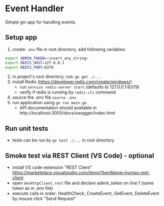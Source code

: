 # Event Handler
Simple gin app for handling events.

## Setup app
1. create `.env` file in root directory, add following variables:
```bash
export ADMIN_TOKEN=<insert_any_string>
export REDIS_HOST=127.0.0.1
export REDIS_PORT=6379
```
2. in project's root directory, run: `go get ./...`
3. install Redis (https://developer.redis.com/create/windows/)
    - run `service redis-server start` (defaults to 127.0.0.1:6379)
    - verify if redis is running by `redis-cli` command
4. source the .env file `source .env` 
5. run application using `go run main.go`
   -  API documentation should available in http://localhost:3000/docs/swagger/index.html

## Run unit tests
- tests can be run by `go test ./...` in root directory

## Smoke test via REST Client (VS Code) - optional
- install VS code extension "REST Client" https://marketplace.visualstudio.com/items?itemName=humao.rest-client
- open `devHttpClient.rest` file and declare admin_token on line:1 (same token as in .env file)
- execute calls in order: HealthCheck, CreateEvent, GetEvent, DeleteEvent by mouse click "Send Request"